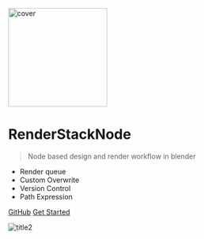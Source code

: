 <!-- _coverpage.md -->

<img src="media/logo/logo no_text.svg" alt="cover" width="200px" />

# **RenderStackNode**

> Node based design and render workflow in blender

+ Render queue
+ Custom Overwrite
+ Version Control
+ Path Expression

[GitHub](https://github.com/atticus-lv/RenderStackNode)
[Get Started](/Intro.md)

![title2](media/img/title2.png)



